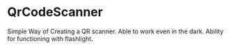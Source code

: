 # QrCodeScanner
Simple Way of Creating a QR scanner. Able to work even in the dark. Ability for functioning with flashlight.
